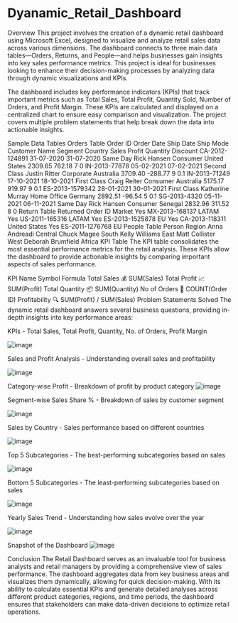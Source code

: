 # Dyanamic_Retail_Dashboard
Overview
This project involves the creation of a dynamic retail dashboard using Microsoft Excel, designed to visualize and analyze retail sales data across various dimensions. The dashboard connects to three main data tables—Orders, Returns, and People—and helps businesses gain insights into key sales performance metrics. This project is ideal for businesses looking to enhance their decision-making processes by analyzing data through dynamic visualizations and KPIs.

The dashboard includes key performance indicators (KPIs) that track important metrics such as Total Sales, Total Profit, Quantity Sold, Number of Orders, and Profit Margin. These KPIs are calculated and displayed on a centralized chart to ensure easy comparison and visualization. The project covers multiple problem statements that help break down the data into actionable insights.

Sample Data Tables
Orders Table
Order ID	Order Date	Ship Date	Ship Mode	Customer Name	Segment	Country	Sales	Profit	Quantity	Discount
CA-2012-124891	31-07-2020	31-07-2020	Same Day	Rick Hansen	Consumer	United States	2309.65	762.18	7	0
IN-2013-77878	05-02-2021	07-02-2021	Second Class	Justin Ritter	Corporate	Australia	3709.40	-288.77	9	0.1
IN-2013-71249	17-10-2021	18-10-2021	First Class	Craig Reiter	Consumer	Australia	5175.17	919.97	9	0.1
ES-2013-1579342	28-01-2021	30-01-2021	First Class	Katherine Murray	Home Office	Germany	2892.51	-96.54	5	0.1
SG-2013-4320	05-11-2021	06-11-2021	Same Day	Rick Hansen	Consumer	Senegal	2832.96	311.52	8	0
Return Table
Returned	Order ID	Market
Yes	MX-2013-168137	LATAM
Yes	US-2011-165316	LATAM
Yes	ES-2013-1525878	EU
Yes	CA-2013-118311	United States
Yes	ES-2011-1276768	EU
People Table
Person	Region
Anna Andreadi	Central
Chuck Magee	South
Kelly Williams	East
Matt Collister	West
Deborah Brumfield	Africa
KPI Table
The KPI table consolidates the most essential performance metrics for the retail analysis. These KPIs allow the dashboard to provide actionable insights by comparing important aspects of sales performance.

KPI Name	Symbol	Formula
Total Sales	💰	SUM(Sales)
Total Profit	📈	SUM(Profit)
Total Quantity	📦	SUM(Quantity)
No of Orders	🛒	COUNT(Order ID)
Profitability	🔍	SUM(Profit) / SUM(Sales)
Problem Statements Solved
The dynamic retail dashboard answers several business questions, providing in-depth insights into key performance areas:

KPIs - Total Sales, Total Profit, Quantity, No. of Orders, Profit Margin

![image](https://github.com/user-attachments/assets/4b67e069-fc42-41d3-bc3d-308125f94f62)

Sales and Profit Analysis - Understanding overall sales and profitability

![image](https://github.com/user-attachments/assets/91778255-e502-4d13-b993-69c7c1a8c1f1)


Category-wise Profit - Breakdown of profit by product category
![image](https://github.com/user-attachments/assets/aa2f0bb6-1992-423f-8050-db1d83a36358)


Segment-wise Sales Share % - Breakdown of sales by customer segment

![image](https://github.com/user-attachments/assets/c9f53a3e-b07d-43dd-b1c7-49f68bd8410e)


Sales by Country - Sales performance based on different countries

![image](https://github.com/user-attachments/assets/848f58a1-9110-44c4-a890-db8ab6a653ec)


Top 5 Subcategories - The best-performing subcategories based on sales

![image](https://github.com/user-attachments/assets/6f59b81e-50d2-416d-aab5-f97a4bd5d2b8)


Bottom 5 Subcategories - The least-performing subcategories based on sales

![image](https://github.com/user-attachments/assets/d9cd8f78-358a-43bc-baa7-13e05777cc1f)


Yearly Sales Trend - Understanding how sales evolve over the year

![image](https://github.com/user-attachments/assets/e3300e1e-71ed-49a0-8133-72515a8f1b93)

Snapshot of the Dashboard
![image](https://github.com/user-attachments/assets/8fea0086-e07b-45aa-8255-be65dbad45db)

Conclusion
The Retail Dashboard serves as an invaluable tool for business analysts and retail managers by providing a comprehensive view of sales performance. The dashboard aggregates data from key business areas and visualizes them dynamically, allowing for quick decision-making. With its ability to calculate essential KPIs and generate detailed analyses across different product categories, regions, and time periods, the dashboard ensures that stakeholders can make data-driven decisions to optimize retail operations.
